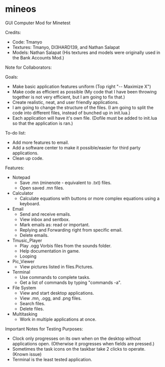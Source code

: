 # mineos
GUI Computer Mod for Minetest

Credits:
 - Code: Tmanyo
 - Textures: Tmanyo, DI3HARD139, and Nathan Salapat
 - Models: Nathan Salapat (His textures and models were originally used in the Bank Accounts Mod.)

Note for Collaborators:

Goals:
 - Make basic application features uniform (Top right "-- Maximize X")
 - Make code as efficient as possible (My code that I have been throwing together is not very efficient, but I am going to fix that.)
 - Create realistic, neat, and user friendly applications.
 - I am going to change the structure of the files. (I am going to split the code into different files, instead of bunched up in init.lua.)
 - Each application will have it's own file. (Dofile must be added to init.lua so that the application is ran.)

To-do list:
 - Add more features to email.
 - Add a software center to make it possible/easier for third party applications.
 - Clean up code.
 
Features:
 - Notepad
   - Save .mn (minenote - equivalent to .txt) files.
   - Open saved .mn files.
 - Calculator
   - Calculate equations with buttons or more complex equations using a keyboard.
 - Email
   - Send and receive emails.
   - View inbox and sentbox.
   - Mark emails as: read or important.
   - Replying and Forwarding right from specific email.
   - Delete emails.
 - Tmusic_Player
   - Play .ogg Vorbis files from the sounds folder.
   - Help documentation in game.
   - Looping
 - Pic_Viewer
   - View pictures listed in files.Pictures.
 - Terminal
   - Use commands to complete tasks.
   - Get a list of commands by typing "commands -a".
 - File System
   - View and start desktop applications.
   - View .mn, .ogg, and .png files.
   - Search files.
   - Delete files.
 - Multitasking
   - Work in multiple applications at once.
 
 Important Notes for Testing Purposes:
  - Clock only progresses on its own when on the desktop without applications open. (Otherwise it progresses when fields are pressed.)
  - Sometimes the task icons on the taskbar take 2 clicks to operate. (Known issue)
  - Terminal is the least tested application.
